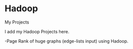 # Hadoop
My Projects 

I add my Hadoop Projects here.

-Page Rank of huge graphs (edge-lists input) using Hadoop.
